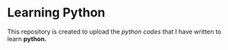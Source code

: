 
# Learning Python

This repository is created to upload the *python codes* that I have written to learn **python.**
